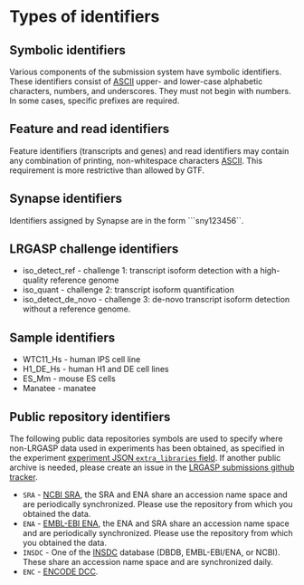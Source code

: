 # Types of identifiers

## Symbolic identifiers

Various components of the submission system have symbolic identifiers.  These identifiers consist of [ASCII](https://en.wikipedia.org/wiki/ASCII) upper- and lower-case alphabetic characters, numbers, and underscores.  They must not begin with numbers.  In some cases, specific prefixes are required.

## Feature and read identifiers

Feature identifiers (transcripts and genes) and read identifiers may contain any combination of printing, non-whitespace characters [ASCII](https://en.wikipedia.org/wiki/ASCII).  This requirement is more restrictive than allowed by GTF.

## Synapse identifiers

Identifiers assigned by Synapse are in the form ```sny123456``.

## LRGASP challenge identifiers

* iso_detect_ref - challenge 1: transcript isoform detection with a high-quality reference genome
* iso_quant - challenge 2: transcript isoform quantification
* iso_detect_de_novo - challenge 3: de-novo transcript isoform detection without a reference genome.

## Sample identifiers

* WTC11_Hs - human IPS cell line
* H1_DE_Hs - human H1 and DE cell lines
* ES_Mm - mouse ES cells
* Manatee - manatee

## Public repository identifiers

The following public data repositories symbols are used to specify where non-LRGASP
data used in experiments has been obtained, as specified in the experiment
[experiment JSON ``extra_libraries`` field](metadata.md#experiment_json).
If another public archive is needed, please create an  issue in the
[LRGASP submissions github tracker](https://github.com/LRGASP/lrgasp-submissions/issues).

* ``SRA`` - [NCBI SRA](https://www.ncbi.nlm.nih.gov/sra/), the SRA and ENA share an accession name space and are periodically synchronized.  Please use the repository from which you obtained the data.
* ``ENA`` - [EMBL-EBI ENA](https://www.ebi.ac.uk/ena/), the ENA and SRA share an accession name space and are periodically synchronized.  Please use the repository from which you obtained the data.
* ``INSDC`` - One of the [INSDC](http://www.insdc.org/) database (DBDB, EMBL-EBI/ENA, or NCBI).  These  share an accession name space and are synchronized daily.
* ``ENC`` - [ENCODE DCC](https://www.encodeproject.org/).
